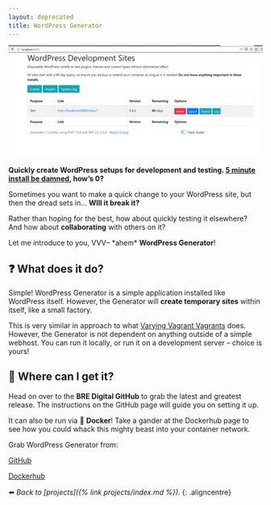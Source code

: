 ```yaml
---
layout: deprecated
title: WordPress Generator
---
```

![](/assets/img/wpgen-scrot.webp)

**Quickly create WordPress setups for development and testing. [5 minute install be damned](https://wordpress.org/support/article/how-to-install-wordpress/), how’s 0?**

Sometimes you want to make a quick change to your WordPress site, but then the dread sets in… **WIll it break it?**

Rather than hoping for the best, how about quickly testing it elsewhere? And how about **collaborating** with others on it?

Let me introduce to you, VVV– \*ahem\* **WordPress Generator**!

## :question: What does it do?

Simple! WordPress Generator is a simple application installed like WordPress itself. However, the Generator will **create temporary sites** within itself, like a small factory.

This is very similar in approach to what [Varying Vagrant Vagrants](https://varyingvagrantvagrants.org/) does. However, the Generator is not dependent on anything outside of a simple webhost. You can run it locally, or run it on a development server – choice is yours!

## :floppy_disk: Where can I get it?

Head on over to the **BRE Digital GitHub** to grab the latest and greatest release. The instructions on the GitHub page will guide you on setting it up.

It can also be run via :whale: **Docker**! Take a gander at the Dockerhub page to see how you could whack this mighty beast into your container network.

Grab WordPress Generator from:

<div class="aligncentre">
	<p class="button"><a href="https://github.com/bredigital/wordpress-generator">GitHub</a></p>
	<p class="button"><a href="https://hub.docker.com/r/bredigital/wordpress-generator">Dockerhub</a></p>
</div>

:arrow_left: _Back to [projects]({% link projects/index.md %})_.
{: .aligncentre}
